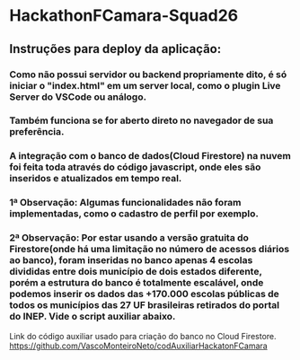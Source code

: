 # HackathonFCamara-Squad26

## Instruções para deploy da aplicação:
### Como não possui servidor ou backend propriamente dito, é só iniciar o "index.html" em um server local, como o plugin Live Server do VSCode ou análogo.
### Também funciona se for aberto direto no navegador de sua preferência.

### A integração com o banco de dados(Cloud Firestore) na nuvem foi feita toda através do código javascript, onde eles são inseridos e atualizados em tempo real.

### 1ª Observação: Algumas funcionalidades não foram implementadas, como o cadastro de perfil por exemplo.

### 2ª Observação: Por estar usando a versão gratuita do Firestore(onde há uma limitação no número de acessos diários ao banco), foram inseridas no banco apenas 4 escolas divididas entre dois município de dois estados diferente, porém a estrutura do banco é totalmente escalável, onde podemos inserir os dados das +170.000 escolas públicas de todos os municípios das 27 UF brasileiras retirados do portal do INEP. Vide o script auxiliar abaixo.

Link do código auxiliar usado para criação do banco no Cloud Firestore.
https://github.com/VascoMonteiroNeto/codAuxiliarHackatonFCamara
